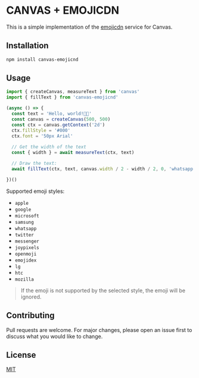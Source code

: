 # CANVAS + EMOJICDN

This is a simple implementation of the [emojicdn](https://emojicdn.elk.sh) service for Canvas.


## Installation


```bash 
npm install canvas-emojicnd
```


## Usage

```typescript
import { createCanvas, measureText } from 'canvas'
import { fillText } from 'canvas-emojicnd'

(async () => {
  const text = 'Hello, world!👋🥳'
  const canvas = createCanvas(500, 500)
  const ctx = canvas.getContext('2d')
  ctx.fillStyle = '#000'
  ctx.font = '50px Arial'
  
  // Get the width of the text
  const { width } = await measureText(ctx, text)

  // Draw the text:
  await fillText(ctx, text, canvas.width / 2 - width / 2, 0, 'whatsapp')

})()
```


Supported emoji styles: 

* `apple`
* `google`
* `microsoft`
* `samsung`
* `whatsapp`
* `twitter`
* `messenger`
* `joypixels`
* `openmoji`
* `emojidex`
* `lg`
* `htc`
* `mozilla`


>If the emoji is not supported by the selected style, the emoji will be ignored.


## Contributing
Pull requests are welcome. For major changes, please open an issue first to discuss what you would like to change.

## License
[MIT](https://choosealicense.com/licenses/mit/)


